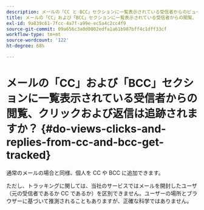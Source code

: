 ```yaml
---
description: メールの「CC と BCC」セクションに一覧表示されている受信者からのビュー、クリックおよび返信はトラッキングされますか？ - Marketo ドキュメント - 製品ドキュメント
title: メールの「CC」および「BCC」セクションに一覧表示されている受信者からの閲覧、クリックおよび返信は追跡されますか？
exl-id: 9a839c61-7fcc-4a7f-a99e-ec5a4c2cc4f9
source-git-commit: 09a656c3a0d0002edfa1a61b987bff4c1dff33cf
workflow-type: tm+mt
source-wordcount: '122'
ht-degree: 68%

---
```


# メールの「CC」および「BCC」セクションに一覧表示されている受信者からの閲覧、クリックおよび返信は追跡されますか？ {#do-views-clicks-and-replies-from-cc-and-bcc-get-tracked}

通常のメールの場合と同様、個人を CC や BCC に追加できます。

ただし、トラッキングに関しては、当社のサービスではメールを開封したユーザ（元の受信者であるか CC であるか）を区別できません。ユーザーの場所とブラウザーに基づいて推測されることもありますが、正確な科学ではありません。
